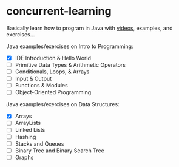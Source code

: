 # concurrent-learning

Basically learn how to program in Java with [videos](https://www.youtube.com/channel/UCQjzQ36MTSG6HUn0LbadsKg/playlists?view_as=subscriber), examples, and exercises...

Java examples/exercises on Intro to Programming:

- [x] IDE Introduction & Hello World
- [ ] Primitive Data Types & Arithmetic Operators
- [ ] Conditionals, Loops, & Arrays
- [ ] Input & Output
- [ ] Functions & Modules
- [ ] Object-Oriented Programming

Java examples/exercises on Data Structures:

- [x] Arrays
- [ ] ArrayLists
- [ ] Linked Lists
- [ ] Hashing
- [ ] Stacks and Queues
- [ ] Binary Tree and Binary Search Tree
- [ ] Graphs
